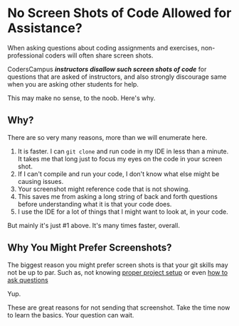 # No Screen Shots of Code Allowed for Assistance?

When asking questions about coding assignments and exercises, non-professional coders will often share screen shots.

CodersCampus _**instructors disallow such screen shots of code**_ for questions that are asked of instructors, and also strongly discourage same when you are asking other students for help.

This may make no sense, to the noob. Here's why.

## Why?

There are so very many reasons, more than we will enumerate here.

1. It is faster. I can `git clone` and run code in my IDE in less than a minute. It takes me that long just to focus my eyes on the code in your screen shot.
2. If I can't compile and run your code, I don't know what else might be causing issues.
3. Your screenshot might reference code that is not showing. 
4. This saves me from asking a long string of back and forth questions before understanding what it is that your code does.
5. I use the IDE for a lot of things that I might want to look at, in your code.

But mainly it's just #1 above. It's many times faster, overall.

## Why You Might Prefer Screenshots?

The biggest reason you might prefer screen shots is that your git skills may not be up to par. Such as, not knowing [proper project setup](../item/PRO_ASSISTANCE_PROJECT_REPO_DIRECTORY.md) or even [how to ask questions](../item/PRO_ASSISTANCE_QUESTIONS_LOCALIZED.md)

Yup.

These are great reasons for not sending that screenshot. Take the time now to learn the basics. Your question can wait.